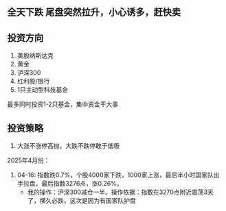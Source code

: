 ## 全天下跌 尾盘突然拉升，小心诱多，赶快卖

## 投资方向
1. 美股纳斯达克
2. 黄金
3. 沪深300
4. 红利股/银行
5. 1只主动型科技基金

最多同时投资1-2只基金，集中资金干大事

## 投资策略
1. 大涨不涨停高抛，大跌不跌停敢于低吸

2025年4月份：
1. 04-16: 指数跌0.7%，个股4000家下跌，1000家上涨，最后半小时国家队出手拉盘，最后指数3276点，涨0.26%。 
   - 我的操作：沪深300减仓一半。操作依据：指数在3270点附近震荡3天了，横久必跌，这次是因为有国家队护盘